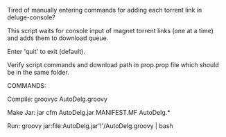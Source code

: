 Tired of manually entering commands for adding each torrent link in deluge-console?

This script waits for console input of magnet torrent links (one at a time) and adds them to download queue.

Enter 'quit' to exit (default).

Verify script commands and download path in prop.prop file which should be in the same folder.

COMMANDS:

Compile:  groovyc AutoDelg.groovy

Make Jar: jar cfm AutoDelg.jar MANIFEST.MF AutoDelg.*

Run:      groovy jar:file:AutoDelg.jar'!'/AutoDelg.groovy | bash

